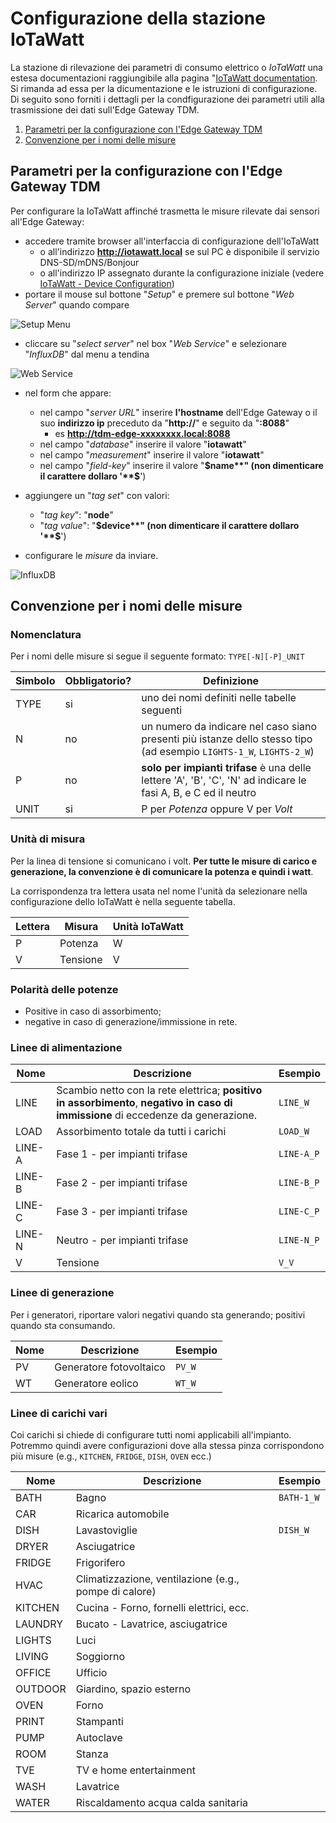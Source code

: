 # Configurazione della stazione IoTaWatt

La stazione di rilevazione dei parametri di consumo elettrico o *IoTaWatt* una
estesa documentazioni raggiungibile alla pagina
"[IoTaWatt documentation](https://docs.iotawatt.com/en/master/). Si rimanda ad
essa per la dicumentazione e le istruzioni di configurazione.  Di seguito sono
forniti i dettagli per la condfigurazione dei parametri utili alla trasmissione
dei dati sull'Edge Gateway TDM.

1. [Parametri per la configurazione con l'Edge Gateway TDM](#parametri-per-la-configurazione-con-ledge-gateway-tdm)
2. [Convenzione per i nomi delle misure](#convenzione-per-i-nomi-delle-misure)

## Parametri per la configurazione con l'Edge Gateway TDM

Per configurare la IoTaWatt affinché trasmetta le misure rilevate dai sensori all'Edge Gateway:
* accedere tramite browser all'interfaccia di configurazione dell'IoTaWatt
  * o all'indirizzo **http://iotawatt.local** se sul PC è disponibile il servizio DNS-SD/mDNS/Bonjour
  * o all'indirizzo IP assegnato durante la configurazione iniziale (vedere [IoTaWatt - Device Configuration](https://docs.iotawatt.com/en/master/devConfig.html))
* portare il mouse sul bottone "*Setup*" e premere sul bottone "*Web Server*" quando compare

![Setup Menu](img/iotawatt_menu.png)

* cliccare su "*select server*" nel box "*Web Service*" e selezionare
  "*InfluxDB*" dal menu a tendina

![Web Service](img/iotawatt_webserver.png)

* nel form che appare:
  * nel campo "*server URL*" inserire **l'hostname** dell'Edge Gateway o il suo **indirizzo ip** preceduto da "**http://**" e seguito da "**:8088**"
    * es **http://tdm-edge-xxxxxxxx.local:8088**
  * nel campo "*database*" inserire il valore "**iotawatt**"
  * nel campo "*measurement*" inserire il valore "**iotawatt**"
  * nel campo "*field-key*" inserire il valore "**$name**" (non dimenticare il carattere dollaro '**$**')

* aggiungere un "*tag set*" con valori:
  * "*tag key*": "**node**"
  * "*tag value*": "**$device**" (non dimenticare il carattere dollaro '**$**')

* configurare le *misure* da inviare.

![InfluxDB](img/iotawatt_influxdb.png)

## Convenzione per i nomi delle misure

### Nomenclatura 

Per i nomi delle misure si segue il seguente formato:  `TYPE[-N][-P]_UNIT`

| Simbolo | Obbligatorio? | Definizione                                                                                                         |
| ------- | ---------     | -----------                                                                                                         |
| TYPE    | si            | uno dei nomi definiti nelle tabelle seguenti                                                                        |
| N       | no            | un numero da indicare nel caso siano presenti più istanze dello stesso tipo (ad esempio `LIGHTS-1_W`, `LIGHTS-2_W`) |
| P       | no            | **solo per impianti trifase** è una delle lettere 'A', 'B', 'C', 'N' ad indicare le fasi A, B, e C ed il neutro     |
| UNIT    | si            | P per *Potenza* oppure V per *Volt*                                                                                 |


### Unità di misura

Per la linea di tensione si comunicano i volt. **Per tutte le misure di carico e
generazione, la convenzione è di comunicare la potenza e quindi i watt**.

La corrispondenza tra lettera usata nel nome l'unità da selezionare nella
configurazione dello IoTaWatt è nella seguente tabella.

| Lettera | Misura   | Unità IoTaWatt |
| ---     | ---      | ---            |
| P       | Potenza  | W              |
| V       | Tensione | V              |

### Polarità delle potenze

* Positive in caso di assorbimento;
* negative in caso di generazione/immissione in rete.

### Linee di alimentazione

| Nome   | Descrizione                                                                                                                        | Esempio    |
| ----   | -----------                                                                                                                        | -------    |
| LINE   | Scambio netto con la rete elettrica; **positivo in assorbimento**, **negativo in caso di immissione** di eccedenze da generazione. | `LINE_W`   |
| LOAD   | Assorbimento totale da tutti i carichi                                                                                             | `LOAD_W`   |
| LINE-A | Fase 1 - per impianti trifase                                                                                                      | `LINE-A_P` |
| LINE-B | Fase 2 - per impianti trifase                                                                                                      | `LINE-B_P` |
| LINE-C | Fase 3 - per impianti trifase                                                                                                      | `LINE-C_P` |
| LINE-N | Neutro - per impianti trifase                                                                                                      | `LINE-N_P` |
| V      | Tensione                                                                                                                           | `V_V`      |


### Linee di generazione

Per i generatori, riportare valori negativi quando sta generando; positivi quando sta consumando.

| Nome | Descrizione             | Esempio |
| ---- | -----------             | ---     |
| PV   | Generatore fotovoltaico | `PV_W`  |
| WT   | Generatore eolico       | `WT_W`  |


### Linee di carichi vari

Coi carichi si chiede di configurare tutti nomi applicabili all'impianto.
Potremmo quindi avere configurazioni dove alla stessa pinza corrispondono più
misure (e.g., `KITCHEN`, `FRIDGE`, `DISH`, `OVEN` ecc.)

| Nome    | Descrizione                                           | Esempio    |
| ----    | -----------                                           | ---        |
| BATH    | Bagno                                                 | `BATH-1_W` |
| CAR     | Ricarica automobile                                   |            |
| DISH    | Lavastoviglie                                         | `DISH_W`   |
| DRYER   | Asciugatrice                                          |            |
| FRIDGE  | Frigorifero                                           |            |
| HVAC    | Climatizzazione, ventilazione (e.g., pompe di calore) |            |
| KITCHEN | Cucina - Forno, fornelli elettrici, ecc.              |            |
| LAUNDRY | Bucato - Lavatrice, asciugatrice                      |            |
| LIGHTS  | Luci                                                  |            |
| LIVING  | Soggiorno                                             |            |
| OFFICE  | Ufficio                                               |            |
| OUTDOOR | Giardino, spazio esterno                              |            |
| OVEN    | Forno                                                 |            |
| PRINT   | Stampanti                                             |            |
| PUMP    | Autoclave                                             |            |
| ROOM    | Stanza                                                |            |
| TVE     | TV e home entertainment                               |            |
| WASH    | Lavatrice                                             |            |
| WATER   | Riscaldamento acqua calda sanitaria                   |            |
